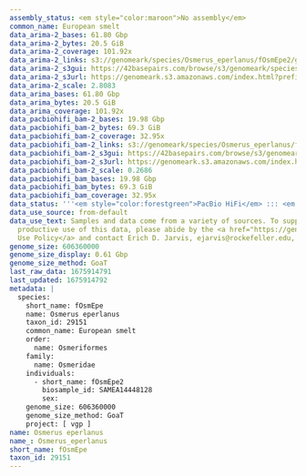 ```yaml
---
assembly_status: <em style="color:maroon">No assembly</em>
common_name: European smelt
data_arima-2_bases: 61.80 Gbp
data_arima-2_bytes: 20.5 GiB
data_arima-2_coverage: 101.92x
data_arima-2_links: s3://genomeark/species/Osmerus_eperlanus/fOsmEpe2/genomic_data/arima/<br>
data_arima-2_s3gui: https://42basepairs.com/browse/s3/genomeark/species/Osmerus_eperlanus/fOsmEpe2/genomic_data/arima/
data_arima-2_s3url: https://genomeark.s3.amazonaws.com/index.html?prefix=species/Osmerus_eperlanus/fOsmEpe2/genomic_data/arima/
data_arima-2_scale: 2.8083
data_arima_bases: 61.80 Gbp
data_arima_bytes: 20.5 GiB
data_arima_coverage: 101.92x
data_pacbiohifi_bam-2_bases: 19.98 Gbp
data_pacbiohifi_bam-2_bytes: 69.3 GiB
data_pacbiohifi_bam-2_coverage: 32.95x
data_pacbiohifi_bam-2_links: s3://genomeark/species/Osmerus_eperlanus/fOsmEpe2/genomic_data/pacbio_hifi/<br>
data_pacbiohifi_bam-2_s3gui: https://42basepairs.com/browse/s3/genomeark/species/Osmerus_eperlanus/fOsmEpe2/genomic_data/pacbio_hifi/
data_pacbiohifi_bam-2_s3url: https://genomeark.s3.amazonaws.com/index.html?prefix=species/Osmerus_eperlanus/fOsmEpe2/genomic_data/pacbio_hifi/
data_pacbiohifi_bam-2_scale: 0.2686
data_pacbiohifi_bam_bases: 19.98 Gbp
data_pacbiohifi_bam_bytes: 69.3 GiB
data_pacbiohifi_bam_coverage: 32.95x
data_status: '''<em style="color:forestgreen">PacBio HiFi</em> ::: <em style="color:forestgreen">Arima</em>'''
data_use_source: from-default
data_use_text: Samples and data come from a variety of sources. To support fair and
  productive use of this data, please abide by the <a href="https://genome10k.soe.ucsc.edu/data-use-policies/">Data
  Use Policy</a> and contact Erich D. Jarvis, ejarvis@rockefeller.edu, with any questions.
genome_size: 606360000
genome_size_display: 0.61 Gbp
genome_size_method: GoaT
last_raw_data: 1675914791
last_updated: 1675914792
metadata: |
  species:
    short_name: fOsmEpe
    name: Osmerus eperlanus
    taxon_id: 29151
    common_name: European smelt
    order:
      name: Osmeriformes
    family:
      name: Osmeridae
    individuals:
      - short_name: fOsmEpe2
        biosample_id: SAMEA14448128
        sex:
    genome_size: 606360000
    genome_size_method: GoaT
    project: [ vgp ]
name: Osmerus eperlanus
name_: Osmerus_eperlanus
short_name: fOsmEpe
taxon_id: 29151
---
```

